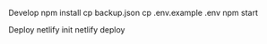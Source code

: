 Develop
npm install
cp backup.json 
cp .env.example .env
npm start

Deploy
netlify init
netlify deploy